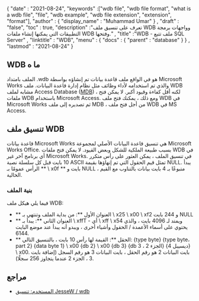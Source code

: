 {
  "date" : "2021-08-24",
  "keywords" :["wdb file", "wdb file format", "what is a wdb file", "file", "wdb example", "wdb file extension", "extension", "format"],
  "author" : {
    "display_name" : "Muhammad Umar"
} ,
  "draft" : "false",
  "toc" : true,
  "description" :"تعرف على تنسيق ملف WDB وواجهات برمجة التطبيقات التي يمكنها إنشاء ملفات WDB وفتحها." ,
  "title" :"WDB - ملف تتبع SQL Server" ,
  "linktitle" : "WDB",
  "menu" : {
    "docs" : {
      "parent" : "database"
}
} ,
  "lastmod" : "2021-08-24"
}

## WDB ما ه
الملف بامتداد .wdb هو في الواقع ملف قاعدة بيانات تم إنشاؤه بواسطة Microsoft Works والذي تم استخدامه لأداء وظائف مثل نظام إدارة قاعدة البيانات. ملف WDB مشابه لملف Access Database ([MDB](/ar/database/mdb/)) ، لكنه أقل كفاءة وقيود أكبر. لا يمكن فتح ملفات WDB باستخدام Microsoft Access. ومع ذلك ، يمكنك فتح ملف WDB في Microsoft Works ثم تصديره إلى ملف MDB ، من أجل فتح ملف WDB في MS Access.

## تنسيق ملف WDB
قاعدة بيانات Microsoft Works هي تنسيق قاعدة البيانات الأصلي لمجموعة Microsoft Works Office. بسبب طبيعة الملكية للشكل وبعض القيود. لا يمكن فتح ملفات WDB في أي برنامج آخر غير Microsoft Works. في تنسيق الملف ، يمكن العثور على رأس متكرر 10 بايت قبل كل سلسلة نصية ASCII تمثل قيم الحقول التي تم إنهاؤها بقيمة NULL. يبدأ الرأس عمومًا بـ ** \ x0f ** بايت و NULL ، متبوعًا بـ 4 بايت بيانات بالتناوب مع القيم الخالية.

### بنية الملف

فيما يلي هيكل ملف WDB:
- ** العنوان الأول **: من بداية الملف وتنتهي بـ \ x25 \ x00 \ xf2 و 244 بايت NULL
- ** العنوان الثاني **: يبدأ بـ \ xffT - أي \ xff \ x54 ويمتد لـ 4096 بايت ، والذي يحتوي على أسماء الأعمدة / الحقول وأشياء أخرى ، ويبدو أنه يبدأ عند موضع البايت 6144.
- ** الحقل **: القيمة لها رأس 10 بايت ، بالتنسيق التالي: {type byte} {type byte، part 2} {data byte 1} \ x00 {db 2} \ x00 {db 3} {db 3 ، الجزء 2} {ديسيبل 4} \ x00. بايت البيانات 2 هو رقم الحقل ، بايت البيانات 3 هو رقم السجل (إضافة بايت 3 ، الجزء 2 عندما يتجاوز 256 سجلًا).


## مراجع ##

* [المستخدم: تنسيق JesseW / wdb](https://en.wikipedia.org/wiki/User:JesseW/wdb_format)

